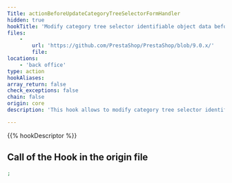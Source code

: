 ```yaml
---
Title: actionBeforeUpdateCategoryTreeSelectorFormHandler
hidden: true
hookTitle: 'Modify category tree selector identifiable object data before updating it'
files:
    -
        url: 'https://github.com/PrestaShop/PrestaShop/blob/9.0.x/'
        file: 
locations:
    - 'back office'
type: action
hookAliases: 
array_return: false
check_exceptions: false
chain: false
origin: core
description: 'This hook allows to modify category tree selector identifiable object forms data before it was updated'

---
```


{{% hookDescriptor %}}

## Call of the Hook in the origin file

```php
;
```
